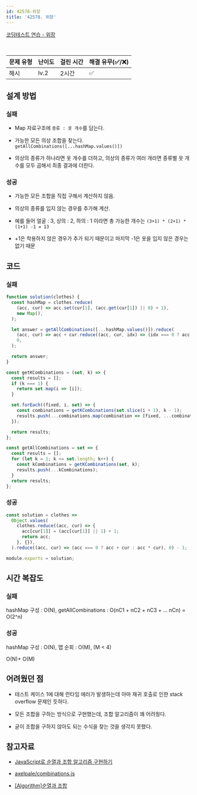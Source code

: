 ```yaml
---
id: 42578-위장
title: '42578. 위장'
---
```


[코딩테스트 연습 - 위장](https://programmers.co.kr/learn/courses/30/lessons/42578)

<br/>

| 문제 유형 | 난이도 | 걸린 시간 | 해결 유무(✅/❌) |
| --------- | ------ | --------- | ---------------- |
| 해시      | lv.2   | 2시간     | ✅               |

## 설계 방법

### 실패

- Map 자료구조에 `종류 : 옷 개수`를 담는다.

- 가능한 모든 의상 조합을 찾는다. `getAllCombinations([...hashMap.values()])`

- 의상의 종류가 하나라면 옷 개수를 더하고, 의상의 종류가 여러 개라면 종류별 옷 개수를 모두 곱해서 최종 결과에 더한다.

### 성공

- 가능한 모든 조합을 직접 구해서 계산하지 않음.

- 의상의 종류를 입지 않는 경우를 추가해 계산.

- 예를 들어 얼굴 : 3, 상의 : 2, 하의 : 1 이라면 총 가능한 개수는 `(3+1) * (2+1) * (1+1) -1 = 13`

- +1은 착용하지 않은 경우가 추가 되기 때문이고 마지막 -1은 옷을 입지 않은 경우는 없기 때문

## 코드

### 실패

```javascript
function solution(clothes) {
  const hashMap = clothes.reduce(
    (acc, cur) => acc.set(cur[1], (acc.get(cur[1]) || 0) + 1),
    new Map(),
  );

  let answer = getAllCombinations([...hashMap.values()]).reduce(
    (acc, cur) => acc + cur.reduce((acc, cur, idx) => (idx === 0 ? acc + cur : acc * cur), 0),
    0,
  );

  return answer;
}

const getKCombinations = (set, k) => {
  const results = [];
  if (k === 1) {
    return set.map(i => [i]);
  }

  set.forEach((fixed, i, set) => {
    const combinations = getKCombinations(set.slice(i + 1), k - 1);
    results.push(...combinations.map(combination => [fixed, ...combination]));
  });

  return results;
};

const getAllCombinations = set => {
  const results = [];
  for (let k = 1; k <= set.length; k++) {
    const kCombinations = getKCombinations(set, k);
    results.push(...kCombinations);
  }
  return results;
};
```

### 성공

```javascript
const solution = clothes =>
  Object.values(
    clothes.reduce((acc, cur) => {
      acc[cur[1]] = (acc[cur[1]] || 1) + 1;
      return acc;
    }, {}),
  ).reduce((acc, cur) => (acc === 0 ? acc + cur : acc * cur), 0) - 1;

module.exports = solution;
```

## 시간 복잡도

### 실패

hashMap 구성 : O(N),
getAllCombinations : O(nC1 + nC2 + nC3 + ... nCn) = O(2^n)

### 성공

hashMap 구성 : O(N),
맵 순회 : O(M), (M < 4)

O(N)+ O(M)

## 어려웠던 점

- 테스트 케이스 1에 대해 런타임 에러가 발생하는데 아마 재귀 호출로 인한 stack overflow 문제인 듯하다.

- 모든 조합을 구하는 방식으로 구현했는데, 조합 알고리즘이 꽤 어려웠다.

- 굳이 조합을 구하지 않아도 되는 수식을 찾는 것을 생각지 못했다.

## 참고자료

- [JavaScript로 순열과 조합 알고리즘 구현하기](https://medium.com/@jun.choi.4928/javascript%EB%A1%9C-%EC%88%9C%EC%97%B4%EA%B3%BC-%EC%A1%B0%ED%95%A9-%EC%95%8C%EA%B3%A0%EB%A6%AC%EC%A6%98-%EA%B5%AC%ED%98%84%ED%95%98%EA%B8%B0-21df4b536349)

- [axelpale/combinations.js](https://gist.github.com/axelpale/3118596)

- [[Algorithm]순열과 조합](https://codemcd.github.io/algorithm/Algorithm-%EC%88%9C%EC%97%B4%EA%B3%BC-%EC%A1%B0%ED%95%A9/)
